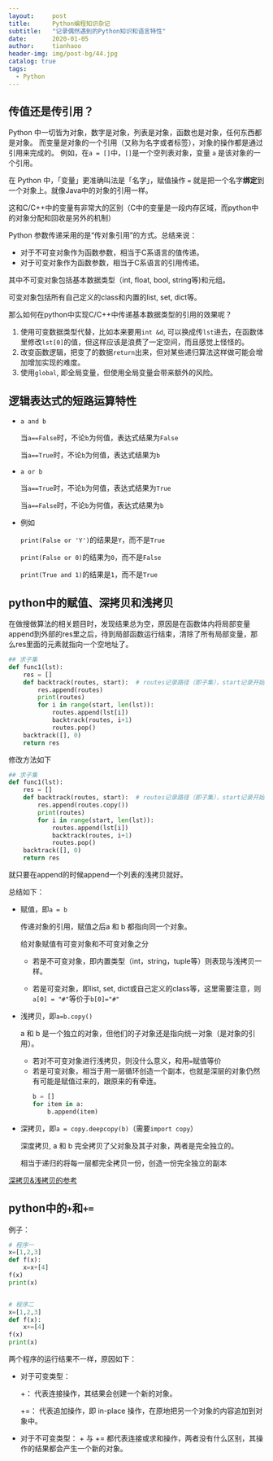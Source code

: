 ```yaml
---
layout:     post
title:      Python编程知识杂记
subtitle:   "记录偶然遇到的Python知识和语言特性"
date:       2020-01-05
author:     tianhaoo
header-img: img/post-bg/44.jpg
catalog: true
tags:
  - Python
---
```


## 传值还是传引用？

Python 中一切皆为对象，数字是对象，列表是对象，函数也是对象，任何东西都是对象。
而变量是对象的一个引用（又称为名字或者标签），对象的操作都是通过引用来完成的。
例如，在`a = []`中，`[]`是一个空列表对象，变量 `a` 是该对象的一个引用。

在 Python 中，「变量」更准确叫法是「名字」，赋值操作 `=` 就是把一个名字**绑定**到一个对象上。就像Java中的对象的引用一样。

这和C/C++中的变量有非常大的区别（C中的变量是一段内存区域，而python中的对象分配和回收是另外的机制）

Python 参数传递采用的是“传对象引用”的方式。总结来说：

* 对于不可变对象作为函数参数，相当于C系语言的值传递。
* 对于可变对象作为函数参数，相当于C系语言的引用传递。

其中不可变对象包括基本数据类型（int, float, bool, string等)和元组。

可变对象包括所有自己定义的class和内置的list, set, dict等。

那么如何在python中实现C/C++中传递基本数据类型的引用的效果呢？

1. 使用可变数据类型代替，比如本来要用`int &d`, 可以换成传`lst`进去，在函数体里修改`lst[0]`的值，但这样应该是浪费了一定空间，而且感觉上怪怪的。
2. 改变函数逻辑，把变了的数据`return`出来，但对某些递归算法这样做可能会增加增加实现的难度。
3. 使用`global`, 即全局变量，但使用全局变量会带来额外的风险。

## 逻辑表达式的短路运算特性

* `a and b`

    当`a==False`时，不论`b`为何值，表达式结果为`False`

    当`a==True`时，不论`b`为何值，表达式结果为`b`

* `a or b`

    当`a==True`时，不论`b`为何值，表达式结果为`True`

    当`a==False`时，不论`b`为何值，表达式结果为`b`

* 例如
    
    `print(False or 'Y')`的结果是`Y`，而不是`True`

    `print(False or 0)`的结果为`0`，而不是`False`

    `print(True and 1)`的结果是`1`，而不是`True`

      
## python中的赋值、深拷贝和浅拷贝
 
在做搜做算法的相关题目时，发现结果总为空，原因是在函数体内将局部变量append到外部的res里之后，待到局部函数运行结束，清除了所有局部变量，那么res里面的元素就指向一个空地址了。

```python
## 求子集
def func1(lst):
    res = []
    def backtrack(routes, start):  # routes记录路径（即子集），start记录开始位置（间接记录剩下的选择）
        res.append(routes)
        print(routes)
        for i in range(start, len(lst)):
            routes.append(lst[i])
            backtrack(routes, i+1)
            routes.pop()
    backtrack([], 0)
    return res
```

修改方法如下

```python
## 求子集
def func1(lst):
    res = []
    def backtrack(routes, start):  # routes记录路径（即子集），start记录开始位置（间接记录剩下的选择）
        res.append(routes.copy())
        print(routes)
        for i in range(start, len(lst)):
            routes.append(lst[i])
            backtrack(routes, i+1)
            routes.pop()
    backtrack([], 0)
    return res
```

就只要在append的时候append一个列表的浅拷贝就好。

总结如下：

* 赋值，即`a = b`

    传递对象的引用，赋值之后a 和 b 都指向同一个对象。
    
    给对象赋值有可变对象和不可变对象之分

    * 若是不可变对象，即内置类型（int，string，tuple等）则表现与浅拷贝一样。

    * 若是可变对象，即list, set, dict或自己定义的class等，这里需要注意，则`a[0] = "#"`等价于`b[0]="#"`


* 浅拷贝，即`a=b.copy()`
  
    a 和 b 是一个独立的对象，但他们的子对象还是指向统一对象（是对象的引用）。

    * 若对不可变对象进行浅拷贝，则没什么意义，和用`=`赋值等价
    * 若是可变对象，相当于用一层循环创造一个副本，也就是深层的对象仍然有可能是赋值过来的，跟原来的有牵连。
        ```python
        b = []
        for item in a:
            b.append(item)
        ```

* 深拷贝，即`a = copy.deepcopy(b)`（需要`import copy`）
    
    深度拷贝, a 和 b 完全拷贝了父对象及其子对象，两者是完全独立的。

    相当于递归的将每一层都完全拷贝一份，创造一份完全独立的副本


[深拷贝&浅拷贝的参考](https://www.runoob.com/w3cnote/python-understanding-dict-copy-shallow-or-deep.html)
  
  
## python中的`+`和`+=`

例子：
```python
# 程序一
x=[1,2,3]
def f(x):
    x=x+[4]
f(x)
print(x)


# 程序二
x=[1,2,3]
def f(x):
    x+=[4]
f(x)
print(x)

```

两个程序的运行结果不一样，原因如下：

* 对于可变类型：

  +： 代表连接操作，其结果会创建一个新的对象。
  
  +=： 代表追加操作，即 in-place 操作，在原地把另一个对象的内容追加到对象中。
  
* 对于不可变类型： + 与 += 都代表连接或求和操作，两者没有什么区别，其操作的结果都会产生一个新的对象。


